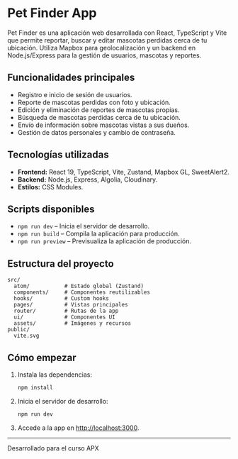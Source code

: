 # Pet Finder App

Pet Finder es una aplicación web desarrollada con React, TypeScript y Vite que permite reportar, buscar y editar mascotas perdidas cerca de tu ubicación. Utiliza Mapbox para geolocalización y un backend en Node.js/Express para la gestión de usuarios, mascotas y reportes.

## Funcionalidades principales

- Registro e inicio de sesión de usuarios.
- Reporte de mascotas perdidas con foto y ubicación.
- Edición y eliminación de reportes de mascotas propias.
- Búsqueda de mascotas perdidas cerca de tu ubicación.
- Envío de información sobre mascotas vistas a sus dueños.
- Gestión de datos personales y cambio de contraseña.

## Tecnologías utilizadas

- **Frontend:** React 19, TypeScript, Vite, Zustand, Mapbox GL, SweetAlert2.
- **Backend:** Node.js, Express, Algolia, Cloudinary.
- **Estilos:** CSS Modules.

## Scripts disponibles

- `npm run dev` – Inicia el servidor de desarrollo.
- `npm run build` – Compila la aplicación para producción.
- `npm run preview` – Previsualiza la aplicación de producción.

## Estructura del proyecto

```
src/
  atom/           # Estado global (Zustand)
  components/     # Componentes reutilizables
  hooks/          # Custom hooks
  pages/          # Vistas principales
  router/         # Rutas de la app
  ui/             # Componentes UI
  assets/         # Imágenes y recursos
public/
  vite.svg
```

## Cómo empezar

1. Instala las dependencias:
   ```sh
   npm install
   ```
2. Inicia el servidor de desarrollo:
   ```sh
   npm run dev
   ```
3. Accede a la app en [http://localhost:3000](http://localhost:3000).

---

Desarrollado para el curso APX

